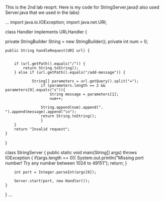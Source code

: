 This is the 2nd lab reoprt.
Here is my code for StringServer.java(I also used Server.java that we used in the labs)

...
import java.io.IOException;
import java.net.URI;

class Handler implements URLHandler {

private StringBuilder String = new StringBuilder();
private int num = 0;

    public String handleRequest(URI url) {


        if (url.getPath().equals("/")) {
            return String.toString();
        } else if (url.getPath().equals("/add-message")) {

                String[] parameters = url.getQuery().split("=");
                    if (parameters.length == 2 && parameters[0].equals("s")){
                        String message = parameters[1];
                        num++;

                    String.append(num).append(". ").append(message).append("\n");
                    return String.toString();
                    }
        }     
        return "Invalid request";
    }
}


class StringServer {
    public static void main(String[] args) throws IOException {
        if(args.length == 0){
            System.out.println("Missing port number! Try any number between 1024 to 49151");
            return;
        }

        int port = Integer.parseInt(args[0]);

        Server.start(port, new Handler());
    }
}
...

